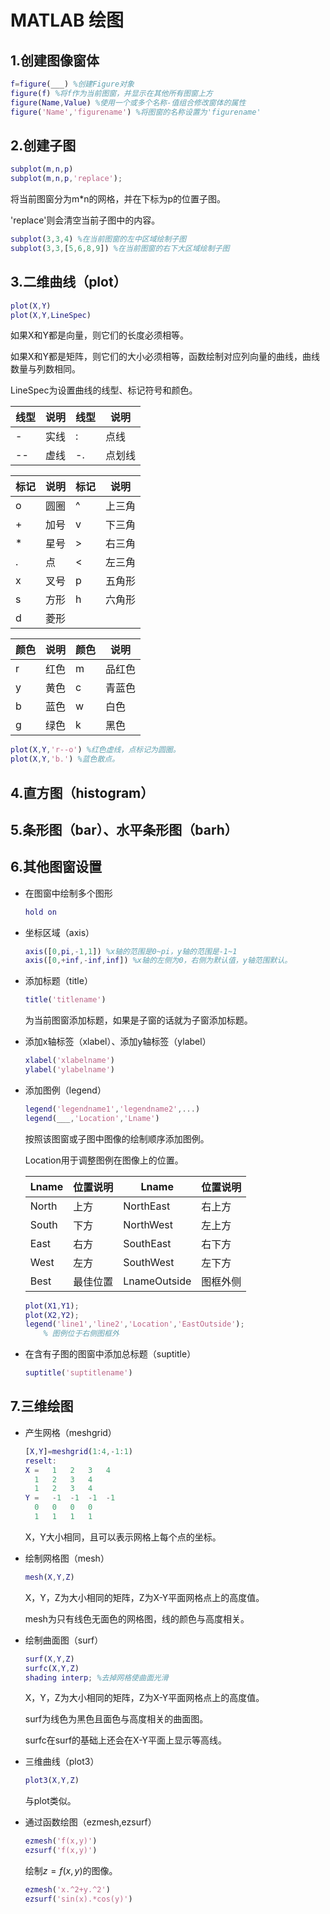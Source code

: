 # MATLAB 绘图

## 1.创建图像窗体

```matlab
f=figure(___) %创建Figure对象
figure(f) %将f作为当前图窗，并显示在其他所有图窗上方
figure(Name,Value) %使用一个或多个名称-值组合修改窗体的属性
figure('Name','figurename') %将图窗的名称设置为'figurename'
```

## 2.创建子图

```matlab
subplot(m,n,p) 
subplot(m,n,p,'replace');
```

将当前图窗分为m*n的网格，并在下标为p的位置子图。

'replace'则会清空当前子图中的内容。

```matlab
subplot(3,3,4) %在当前图窗的左中区域绘制子图
subplot(3,3,[5,6,8,9]) %在当前图窗的右下大区域绘制子图
```

## 3.二维曲线（plot）

```matlab
plot(X,Y)
plot(X,Y,LineSpec)
```

如果X和Y都是向量，则它们的长度必须相等。

如果X和Y都是矩阵，则它们的大小必须相等，函数绘制对应列向量的曲线，曲线数量与列数相同。

LineSpec为设置曲线的线型、标记符号和颜色。

| 线型 | 说明 | 线型 | 说明   |
| ---- | ---- | ---- | ------ |
| -    | 实线 | :    | 点线   |
| --   | 虚线 | -.   | 点划线 |

| 标记 | 说明 | 标记 | 说明   |
| ---- | ---- | ---- | ------ |
| o    | 圆圈 | ^    | 上三角 |
| +    | 加号 | v    | 下三角 |
| *    | 星号 | >    | 右三角 |
| .    | 点   | <    | 左三角 |
| x    | 叉号 | p    | 五角形 |
| s    | 方形 | h    | 六角形 |
| d    | 菱形 |      |        |

| 颜色 | 说明 | 颜色 | 说明   |
| ---- | ---- | ---- | ------ |
| r    | 红色 | m    | 品红色 |
| y    | 黄色 | c    | 青蓝色 |
| b    | 蓝色 | w    | 白色   |
| g    | 绿色 | k    | 黑色   |

```matlab
plot(X,Y,'r--o') %红色虚线，点标记为圆圈。
plot(X,Y,'b.') %蓝色散点。
```

## 4.直方图（histogram）

## 5.条形图（bar）、水平条形图（barh）

## 6.其他图窗设置

- 在图窗中绘制多个图形

  ```matlab
  hold on
  ```

- 坐标区域（axis）

  ```matlab
  axis([0,pi,-1,1]) %x轴的范围是0~pi，y轴的范围是-1~1
  axis([0,+inf,-inf,inf]) %x轴的左侧为0，右侧为默认值，y轴范围默认。
  ```

- 添加标题（title）

  ```matlab
  title('titlename')
  ```

  为当前图窗添加标题，如果是子窗的话就为子窗添加标题。

- 添加x轴标签（xlabel）、添加y轴标签（ylabel）

  ```matlab
  xlabel('xlabelname')
  ylabel('ylabelname')
  ```

- 添加图例（legend）

  ```matlab
  legend('legendname1','legendname2',...)
  legend(___,'Location','Lname')
  ```

  按照该图窗或子图中图像的绘制顺序添加图例。

  Location用于调整图例在图像上的位置。

  | Lname | 位置说明 | Lname        | 位置说明 |
  | ----- | -------- | ------------ | -------- |
  | North | 上方     | NorthEast    | 右上方   |
  | South | 下方     | NorthWest    | 左上方   |
  | East  | 右方     | SouthEast    | 右下方   |
  | West  | 左方     | SouthWest    | 左下方   |
  | Best  | 最佳位置 | LnameOutside | 图框外侧 |

  ```matlab
  plot(X1,Y1);
  plot(X2,Y2);
  legend('line1','line2','Location','EastOutside');
      % 图例位于右侧图框外
  ```

- 在含有子图的图窗中添加总标题（suptitle）

  ```matlab
  suptitle('suptitlename')
  ```

## 7.三维绘图

- 产生网格（meshgrid）

  ```matlab
  [X,Y]=meshgrid(1:4,-1:1)
  reselt:
  X =	1	2	3	4
  	1	2	3	4
  	1	2	3	4
  Y =	-1	-1	-1	-1
  	0	0	0	0
  	1	1	1	1
  ```

  X，Y大小相同，且可以表示网格上每个点的坐标。

- 绘制网格图（mesh）

  ```matlab
  mesh(X,Y,Z)
  ```

  X，Y，Z为大小相同的矩阵，Z为X-Y平面网格点上的高度值。

  mesh为只有线色无面色的网格图，线的颜色与高度相关。

- 绘制曲面图（surf）

  ```matlab
  surf(X,Y,Z)
  surfc(X,Y,Z)
  shading interp; %去掉网格使曲面光滑
  ```

  X，Y，Z为大小相同的矩阵，Z为X-Y平面网格点上的高度值。

  surf为线色为黑色且面色与高度相关的曲面图。

  surfc在surf的基础上还会在X-Y平面上显示等高线。

- 三维曲线（plot3）

  ```matlab
  plot3(X,Y,Z)
  ```

  与plot类似。

- 通过函数绘图（ezmesh,ezsurf）

  ```matlab
  ezmesh('f(x,y)')
  ezsurf('f(x,y)')
  ```

  绘制$z=f(x,y)$的图像。

  ```matlab
  ezmesh('x.^2+y.^2')
  ezsurf('sin(x).*cos(y)')
  ```
